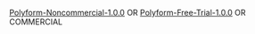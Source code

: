 [Polyform-Noncommercial-1.0.0][noncommercial] OR [Polyform-Free-Trial-1.0.0][free-trial] OR COMMERCIAL

[noncommercial]: ./LICENSES/PolyForm-Noncommercial-1.0.0.md
[free-trial]: ./LICENSES/PolyForm-Free-Trial-1.0.0.md
